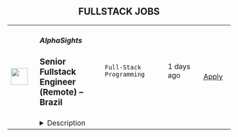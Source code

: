 <div align="center"><h2>FULLSTACK JOBS</h2></div><table><tr>
                <td width="100" height="100" rowspan="2">
                    <img src="https://wwr-pro.s3.amazonaws.com/logos/0074/5841/logo.gif" width="38px" height="auto">
                </td>
                <td width="300">
                    <h5>AlphaSights</h5>
                    <h3> Senior Fullstack Engineer (Remote) – Brazil</h3>
                </td>
                <td width="300">
                    <code>Full-Stack Programming</code>
                </td>
                <td width="200">
                <text>1 days ago</text>
                </td>
                <td width="100" rowspan="2">
                <a href="https://weworkremotely.com/remote-jobs/alphasights-senior-fullstack-engineer-remote-brazil" align="right" target="_blank">Apply</a>
                </td>
            </tr>
            <tr>
                <td colspan="3">
                <details><summary>Description</summary>
                <img src="https://we-work-remotely.imgix.net/logos/0074/5841/logo.gif?ixlib=rails-4.0.0&w=50&h=50&dpr=2&fit=fill&auto=compress" />

<p>
  <strong>Headquarters:</strong> New York, NY
    <br /><strong>URL:</strong> <a href="https://www.alphasights.com/">https://www.alphasights.com/</a>
</p>

<div><strong>This is a remote role exclusively for Brazilian citizens. </strong></div><div>
<br>At AlphaSights, we search through more than 500 million professionals working in the world today to find the small handful of experts qualified to answer our clients' needs. They use these insights to drive amazing progress within their organizations. Our mission is to provide access to dispersed, hidden, and underutilized knowledge. We’ve made terrific progress working in this new space, but we’ve only just scratched the surface on how we can apply technology to this problem.</div><div>
<br>As a senior full stack engineer, you will enable the next generation of our discovery experience by building ambitious web applications, on the edge of what is possible. You'll work closely with users, engineers, product, and designers to arrive at the best solution, immediately see the impact of your work, and get feedback directly from users. We're looking for people who are interested in building software systems to an incredibly high standard, comfortable working across multiple languages, and learning new technologies as needed.</div><div><strong><br>You will:</strong></div><ul>
<li>Write high quality code in both a high level backend language (Kotlin) and a modern front end framework (React)</li>
<li>Work with a team of highly skilled engineers to build our next generation of client facing and internal applications</li>
<li>Be responsible for the design and implementation of one or more technical areas</li>
</ul><div><strong><br>You might be a fit if you:</strong></div><ul>
<li>Have 5+ years of industry experience</li>
<li>Enjoy working in a collaborative environment</li>
<li>Possess strong architectural experience</li>
</ul><div><strong><br>Bonus points if you: </strong></div><ul>
<li>Have worked with message broker technology (rabbitmq, zeromq)</li>
<li>Enjoy SQL database optimisation</li>
<li>Have a Computer Science degree (or equivalent)</li>
</ul><div>
<br>We believe a broad spectrum of experience provides a great perspective on solving problems in new and innovative ways. If your background doesn't check all the boxes above, but you are passionate about front end engineering, we’d still love to hear from you.</div><div>
<br>About AlphaSights:</div><div>
<br>AlphaSights is a leading global industry research platform. We leverage proprietary knowledge search technology powered by machine learning, natural language processing and data science to connect decision makers to globally distributed knowledge faster than ever before. Professionals at investment firms, consultancies, corporations and non-profits rely on us to connect them seamlessly with knowledgeable domain experts who help enhance their thinking, inform critical decisions and propel their business forward. Founded in 2008, AlphaSights currently employs over 1,000 professionals in nine offices around the globe and regularly ranks as one of the fastest-growing companies in the world. AlphaSights has been consistently profitable since 2010, is internally (not VC/PE) funded and pursues a strategy of ambitious long-term growth.</div><div>
<br>Find out more: <a href="https://www.alphasights.com/careers/engineering/">https://www.alphasights.com/careers/engineering/</a>
</div>

<p><strong>To apply:</strong> <a href="https://weworkremotely.com/remote-jobs/alphasights-senior-fullstack-engineer-remote-brazil">https://weworkremotely.com/remote-jobs/alphasights-senior-fullstack-engineer-remote-brazil</a></p>

                </details>
                </td>
            </tr></table>